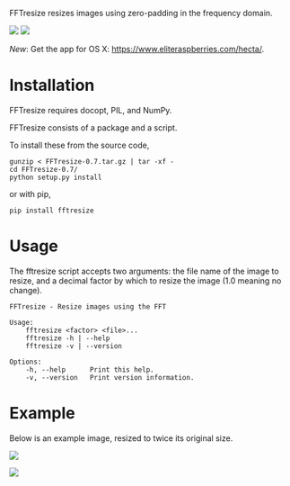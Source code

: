 FFTresize resizes images using zero-padding in the frequency
domain.

[![](https://travis-ci.org/eliteraspberries/fftresize.svg)][build-status]
[![](https://img.shields.io/pypi/v/FFTresize.svg)][pypi]

*New*: Get the app for OS X: <https://www.eliteraspberries.com/hecta/>.


Installation
============

FFTresize requires docopt, PIL, and NumPy.

FFTresize consists of a package and a script.

To install these from the source code,

    gunzip < FFTresize-0.7.tar.gz | tar -xf -
    cd FFTresize-0.7/
    python setup.py install

or with pip,

    pip install fftresize


Usage
=====

The fftresize script accepts two arguments: the file name of
the image to resize, and a decimal factor by which to resize
the image (1.0 meaning no change).

    FFTresize - Resize images using the FFT

    Usage:
        fftresize <factor> <file>...
        fftresize -h | --help
        fftresize -v | --version

    Options:
        -h, --help      Print this help.
        -v, --version   Print version information.


Example
=======

Below is an example image, resized to twice its original size.

![][example-img]

![][resized-img]


[example-img]: http://www.eliteraspberries.com/images/drink.png
[resized-img]: http://www.eliteraspberries.com/images/drink-2x.png
[build-status]: https://travis-ci.org/eliteraspberries/fftresize
[pypi]: https://pypi.python.org/pypi/FFTresize
